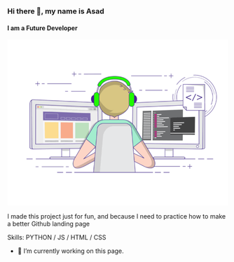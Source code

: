 ### Hi there 👋, my name is Asad
#### I am a Future Developer

![](https://github.com/Abugosh94/Abugosh94/blob/main/Kind%20of.gif)

I made this project just for fun, and because I need to practice how to make a better Github landing page

Skills: PYTHON / JS / HTML / CSS

- 🔭 I’m currently working on this page. 






<!--
**Abugosh94/Abugosh94** is a ✨ _special_ ✨ repository because its `README.md` (this file) appears on your GitHub profile.

Here are some ideas to get you started:

- 🔭 I’m currently working on ...
- 🌱 I’m currently learning ...
- 👯 I’m looking to collaborate on ...
- 🤔 I’m looking for help with ...
- 💬 Ask me about ...
- 📫 How to reach me: ...
- 😄 Pronouns: ...
- ⚡ Fun fact: ...
-->

